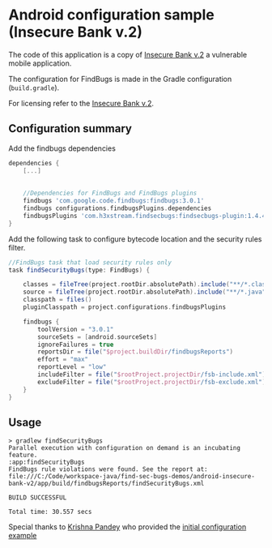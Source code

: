 # Android configuration sample (Insecure Bank v.2)

The code of this application is a copy of [Insecure Bank v.2](https://github.com/dineshshetty/Android-InsecureBankv2) a vulnerable mobile application.

The configuration for FindBugs is made in the Gradle configuration (`build.gradle`).

For licensing refer to the [Insecure Bank v.2](https://github.com/dineshshetty/Android-InsecureBankv2).

## Configuration summary

Add the findbugs dependencies

```groovy
dependencies {
    [...]
    
    
    //Dependencies for FindBugs and FindBugs plugins
    findbugs 'com.google.code.findbugs:findbugs:3.0.1'
    findbugs configurations.findbugsPlugins.dependencies
    findbugsPlugins 'com.h3xstream.findsecbugs:findsecbugs-plugin:1.4.4'
}
```

Add the following task to configure bytecode location and the security rules filter.

```groovy
//FindBugs task that load security rules only
task findSecurityBugs(type: FindBugs) {

    classes = fileTree(project.rootDir.absolutePath).include("**/*.class");
    source = fileTree(project.rootDir.absolutePath).include("**/*.java");
    classpath = files()
    pluginClasspath = project.configurations.findbugsPlugins

    findbugs {
        toolVersion = "3.0.1"
        sourceSets = [android.sourceSets]
        ignoreFailures = true
        reportsDir = file("$project.buildDir/findbugsReports")
        effort = "max"
        reportLevel = "low"
        includeFilter = file("$rootProject.projectDir/fsb-include.xml")
        excludeFilter = file("$rootProject.projectDir/fsb-exclude.xml")
    }
}
```

## Usage

```
> gradlew findSecurityBugs
Parallel execution with configuration on demand is an incubating feature.
:app:findSecurityBugs
FindBugs rule violations were found. See the report at: file:///C:/Code/workspace-java/find-sec-bugs-demos/android-insecure-bank-v2/app/build/findbugsReports/findSecurityBugs.xml

BUILD SUCCESSFUL

Total time: 30.557 secs
```

Special thanks to [Krishna Pandey](https://github.com/krishna-pandey) who provided the [initial configuration example](https://github.com/find-sec-bugs/find-sec-bugs/issues/134#issuecomment-162152102)